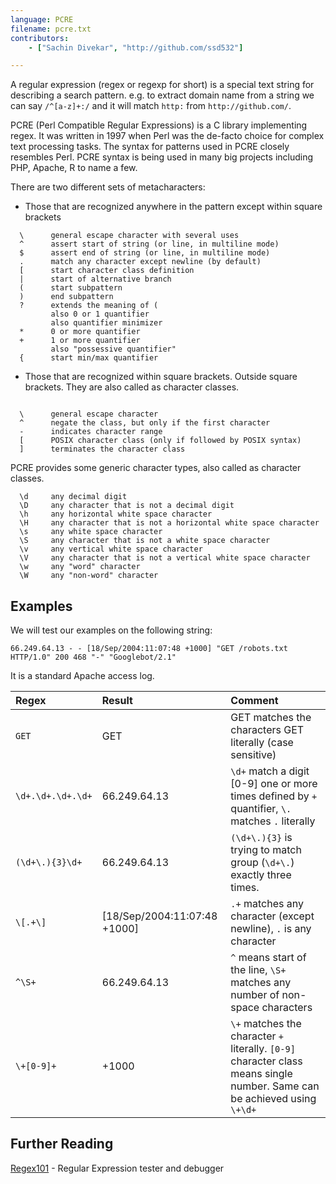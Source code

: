 ```yaml
---
language: PCRE
filename: pcre.txt
contributors:
    - ["Sachin Divekar", "http://github.com/ssd532"]

---
```


A regular expression (regex or regexp for short) is a special text string for describing a search pattern. e.g. to extract domain name from a string we can say `/^[a-z]+:/` and it will match `http:` from `http://github.com/`.

PCRE (Perl Compatible Regular Expressions) is a C library implementing regex. It was written in 1997 when Perl was the de-facto choice for complex text processing tasks. The syntax for patterns used in PCRE closely resembles Perl. PCRE syntax is being used in many big projects including PHP, Apache, R to name a few.


There are two different sets of metacharacters:

* Those that are recognized anywhere in the pattern except within square brackets

```
  \      general escape character with several uses
  ^      assert start of string (or line, in multiline mode)
  $      assert end of string (or line, in multiline mode)
  .      match any character except newline (by default)
  [      start character class definition
  |      start of alternative branch
  (      start subpattern
  )      end subpattern
  ?      extends the meaning of (
         also 0 or 1 quantifier
         also quantifier minimizer
  *      0 or more quantifier
  +      1 or more quantifier
         also "possessive quantifier"
  {      start min/max quantifier
```

* Those that are recognized within square brackets. Outside square brackets. They are also called as character classes.

```

  \      general escape character
  ^      negate the class, but only if the first character
  -      indicates character range
  [      POSIX character class (only if followed by POSIX syntax)
  ]      terminates the character class

```

PCRE provides some generic character types, also called as character classes.

```
  \d     any decimal digit
  \D     any character that is not a decimal digit
  \h     any horizontal white space character
  \H     any character that is not a horizontal white space character
  \s     any white space character
  \S     any character that is not a white space character
  \v     any vertical white space character
  \V     any character that is not a vertical white space character
  \w     any "word" character
  \W     any "non-word" character
```

## Examples

We will test our examples on the following string:

```
66.249.64.13 - - [18/Sep/2004:11:07:48 +1000] "GET /robots.txt HTTP/1.0" 200 468 "-" "Googlebot/2.1"
```

 It is a standard Apache access log.

| Regex | Result          | Comment |
| :---- | :-------------- | :------ |
| `GET`   | GET | GET matches the characters GET literally (case sensitive) |
| `\d+.\d+.\d+.\d+` | 66.249.64.13 | `\d+` match a digit [0-9] one or more times defined by `+` quantifier, `\.` matches `.` literally |
| `(\d+\.){3}\d+` | 66.249.64.13 | `(\d+\.){3}` is trying to match group (`\d+\.`) exactly three times. |
| `\[.+\]` | [18/Sep/2004:11:07:48 +1000] | `.+` matches any character (except newline), `.` is any character |
| `^\S+` | 66.249.64.13 | `^` means start of the line, `\S+` matches any number of non-space characters |
| `\+[0-9]+` | +1000 | `\+` matches the character `+` literally. `[0-9]` character class means single number. Same can be achieved using `\+\d+` |

## Further Reading
[Regex101](https://regex101.com/) - Regular Expression tester and debugger
